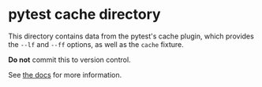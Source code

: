 # pytest cache directory #

This directory contains data from the pytest's cache plugin,
which provides the `--lf` and `--ff` options, as well as the `cache` fixture.

**Do not** commit this to version control.

See [the docs][def] for more information.


[def]: https://docs.pytest.org/en/stable/how-to/cache.html